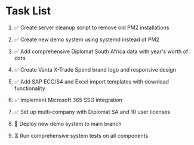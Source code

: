 # Task List

1. ✅ Create server cleanup script to remove old PM2 installations

2. ✅ Create new demo system using systemd instead of PM2

3. ✅ Add comprehensive Diplomat South Africa data with year's worth of data

4. ✅ Create Vanta X-Trade Spend brand logo and responsive design

5. ✅ Add SAP ECC/S4 and Excel import templates with download functionality

6. ✅ Implement Microsoft 365 SSO integration

7. ✅ Set up multi-company with Diplomat SA and 10 user licenses

8. 🔄 Deploy new demo system to main branch

9. ⏳ Run comprehensive system tests on all components


